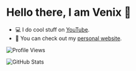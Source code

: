 # Hello there, I am Venix 👋 

- 💻 I do cool stuff on [YouTube](https://youtube.com/c/venixdev).
- 💎 You can check out my [personal website](https://venixdev.xyz).

![Profile Views](https://komarev.com/ghpvc/?username=venixdeveloper)

![GitHub Stats](https://github-readme-stats.vercel.app/api?username=venixdeveloper&show_icons=true&theme=tokyonight)
